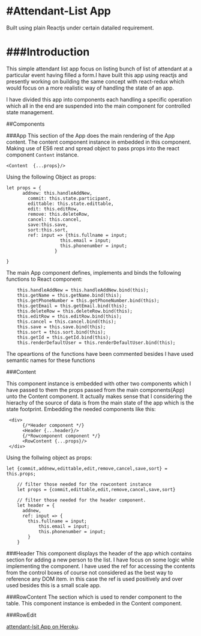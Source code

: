 #Attendant-List App
===================
Built using plain Reactjs under certain datailed requirement.

###Introduction
===============

This simple attendant list app focus on listing bunch of list of attendant at a particular event having filled a form.I have built this app using reactjs and presently working on building the same concept with react-redux which would focus on a more realistic way of handling the state of an app. 

I have divided this app into components each handling a specific operation which all in the end are suspended into the main component for controlled state management.

##Components

###App
This section of the App does the main rendering of the App content. The content component instance in embedded in this component. Making use of ES6 rest and spread object to pass props into the react component `Content` instance.
```
<Content  {...props}/>
``` 
Using the following Object  as props:
```
let props = {
      addnew: this.handleAddNew,
        commit: this.state.participant,
        edittable: this.state.edittable,
        edit: this.editRow,
        remove: this.deleteRow,
        cancel: this.cancel,
        save:this.save,
        sort:this.sort,
        ref: input => {this.fullname = input;
                    this.email = input;
                    this.phonenumber = input;
                  }
                          
}
```
The main App component defines, implements and binds the following functions to React component:
```
    this.handleAddNew = this.handleAddNew.bind(this);
    this.getName = this.getName.bind(this);
    this.getPhoneNumber = this.getPhoneNumber.bind(this);
    this.getEmail = this.getEmail.bind(this);
    this.deleteRow = this.deleteRow.bind(this);
    this.editRow = this.editRow.bind(this);
    this.cancel = this.cancel.bind(this);
    this.save = this.save.bind(this);
    this.sort = this.sort.bind(this);
    this.getId = this.getId.bind(this);
    this.renderDefaultUser = this.renderDefaultUser.bind(this);
```
The opeartions of the functions have been commented besides I have used semantic names for these functions

###Content

This component instance is embedded with other two components which I have passed to them the props passed from the main components(App) unto the Content component. It actually makes sense that I considering the hierachy of the source of data is from the main state of the app which is the state footprint.
Embedding the needed components like this:
```
 <div> 
      {/*Header component */}          
      <Header {...header}/>
      {/*Rowcomponent component */} 
      <RowContent {...props}/>          
 </div>
```
Using the follwing object as props:
```
let {commit,addnew,edittable,edit,remove,cancel,save,sort} = this.props;

    // filter those needed for the rowcontent instance
    let props = {commit,edittable,edit,remove,cancel,save,sort}

    // filter those needed for the header component.
    let header = {
      addnew,
      ref: input => {
        this.fullname = input;
            this.email = input;
            this.phonenumber = input;
        }
    }
```


###Header
This component displays the header of the app which contains section for adding a new person to the list. I have focus on some logic while implementing the component. I have used the ref for accessing the contents from the control boxes of course not considered as the best way to reference any DOM item. in this case the ref is used positively and over used besides this is a small scale app.

###RowContent
The section which is used to render component to the table. This component instance is embeded in the Content component.

###RowEdit

[attendant-lsit App on Heroku]().

